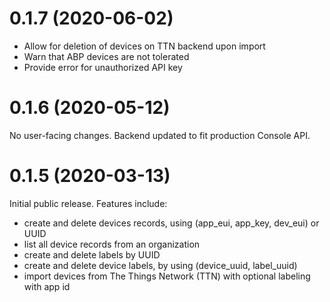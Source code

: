 <!--
M.m.p (YYYY-MM-DD)
==================
Add a summary of this release.

**BREAKING CHANGES**:

* Some change which breaks API or ABI compatiblity with.


Feature enhancements:

* [Link to github PR]():
  A new feature.

Bug fixes:

* [Link to github PR]():
  A bugfix.
-->
0.1.7 (2020-06-02)
==================
* Allow for deletion of devices on TTN backend upon import
* Warn that ABP devices are not tolerated
* Provide error for unauthorized API key

0.1.6 (2020-05-12)
==================
No user-facing changes. Backend updated to fit production Console API.


0.1.5 (2020-03-13)
==================
Initial public release. Features include:
* create and delete devices records, using (app_eui, app_key, dev_eui) or UUID
* list all device records from an organization
* create and delete labels by UUID
* create and delete device labels, by using (device_uuid, label_uuid)
* import devices from The Things Network (TTN) with optional labeling with app id


